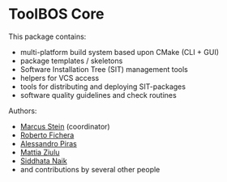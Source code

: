 # ToolBOS Core

This package contains:

* multi-platform build system based upon CMake (CLI + GUI)
* package templates / skeletons
* Software Installation Tree (SIT) management tools
* helpers for VCS access
* tools for distributing and deploying SIT-packages
* software quality guidelines and check routines

Authors:

* <a href="https://github.com/MarcusStein">Marcus Stein</a> (coordinator)
* <a href="https://github.com/robyf70">Roberto Fichera</a>
* <a href="https://github.com/laynor">Alessandro Piras</a>
* <a href="https://github.com/mrz">Mattia Ziulu</a>
* <a href="https://github.com/NaikS8">Siddhata Naik</a>
* and contributions by several other people

